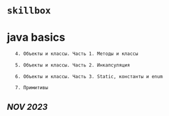 # `skillbox`

# java basics
   
```sh 
   4. Объекты и классы. Часть 1. Методы и классы
        
   5. Объекты и классы. Часть 2. Инкапсуляция 
   
   6. Объекты и классы. Часть 3. Static, константы и enum
   
   7. Примитивы 
```

    
    

## _NOV_ _2023_
